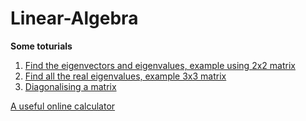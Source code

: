 # Linear-Algebra

**Some toturials** <br>
1. [Find the eigenvectors and eigenvalues, example using 2x2 matrix](https://www.youtube.com/watch?v=IdsV0RaC9jM) <br>
2. [Find all the real eigenvalues, example 3x3 matrix](https://www.youtube.com/watch?v=5UBoC6CEQCw)
3. [Diagonalising a matrix](https://www.youtube.com/watch?v=zEoHJfiQvt8)<br>

[A useful online calculator](https://matrixcalc.org/vectors.html)
